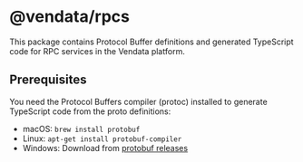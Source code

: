 # @vendata/rpcs

This package contains Protocol Buffer definitions and generated TypeScript code for RPC services in the Vendata platform.

## Prerequisites

You need the Protocol Buffers compiler (protoc) installed to generate TypeScript code from the proto definitions:

- macOS: `brew install protobuf`
- Linux: `apt-get install protobuf-compiler`
- Windows: Download from [protobuf releases](https://github.com/protocolbuffers/protobuf/releases)
